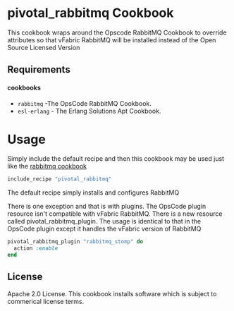 pivotal_rabbitmq Cookbook
=========================
This cookbook wraps around the Opscode RabbitMQ Cookbook to override attributes so that vFabric RabbitMQ will be installed instead of the Open Source Licensed Version


Requirements
------------
#### cookbooks
- `rabbitmq` -The OpsCode RabbitMQ Cookbook.
- `esl-erlang` - The Erlang Solutions Apt Cookbook. 


Usage
=====
Simply include the default recipe and then this cookbook may be used just like the [rabbitmq cookbook](https://github.com/opscode-cookbooks/rabbitmq)

```ruby
include_recipe "pivotal_rabbitmq"
```

The default recipe simply installs and configures RabbitMQ

There is one exception and that is with plugins. The OpsCode plugin resource isn't compatible with vFabric RabbitMQ. There is a new resource called pivotal_rabbitmq_plugin. The usage is identical to that in the OpsCode plugin except it handles the vFabric version of RabbitMQ

```ruby
pivotal_rabbitmq_plugin "rabbitmq_stomp" do
  action :enable
end
```

License
-------------------
Apache 2.0 License. This cookbook installs software which is subject to commerical license terms.
